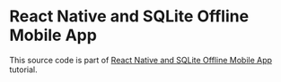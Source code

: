 # React Native and SQLite Offline Mobile App

This source code is part of [React Native and SQLite Offline Mobile App](https://www.djamware.com/post/5caec76380aca754f7a9d1f1/react-native-tutorial-sqlite-offline-androidios-mobile-app) tutorial.